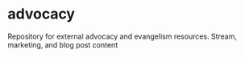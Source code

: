 # advocacy
Repository for external advocacy and evangelism resources. Stream, marketing, and blog post content
